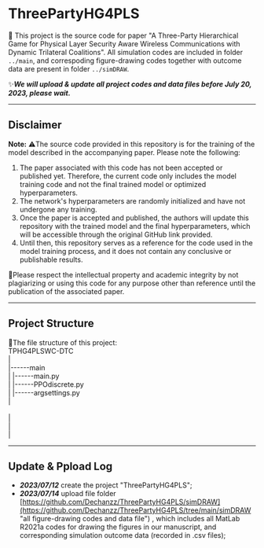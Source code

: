# ThreePartyHG4PLS
:sparkling_heart: This project is the source code for paper "A Three-Party Hierarchical Game for Physical Layer Security Aware Wireless Communications with Dynamic Trilateral Coalitions".
All simulation codes are included in folder `../main`, and correspoding figure-drawing codes together with outcome data are present in folder `../simDRAW`.

:sparkles:***We will upload & update all project codes and data files before July 20, 2023, please wait.***

***
## Disclaimer

**Note:** ⚠️The source code provided in this repository is for the training of the model described in the accompanying paper. Please note the following:

1. The paper associated with this code has not been accepted or published yet. Therefore, the current code only includes the model training code and not the final trained model or optimized hyperparameters.
2. The network's hyperparameters are randomly initialized and have not undergone any training.
3. Once the paper is accepted and published, the authors will update this repository with the trained model and the final hyperparameters, which will be accessible through the original GitHub link provided.
4. Until then, this repository serves as a reference for the code used in the model training process, and it does not contain any conclusive or publishable results.

🙏Please respect the intellectual property and academic integrity by not plagiarizing or using this code for any purpose other than reference until the publication of the associated paper.

***
## Project Structure
🎄The file structure of this project:<br>
TPHG4PLSWC-DTC<br>
      |                                            <br>
      |------main                                  <br>
      |        |------main.py <br>
      |        |------PPOdiscrete.py <br>
      |        |------argsettings.py <br>
      |                                            <br>     
      |                                            <br>
      |                                            <br>
      |                                            <br>

***
## Update & Ppload Log
- ***2023/07/12*** create the project "ThreePartyHG4PLS";
- ***2023/07/14*** upload file folder [https://github.com/Dechanzz/ThreePartyHG4PLS/simDRAW](https://github.com/Dechanzz/ThreePartyHG4PLS/tree/main/simDRAW "all figure-drawing codes and data file") , which includes all MatLab R2021a codes for drawing the figures in our manuscript, and corresponding simulation outcome data (recorded in .csv files);








